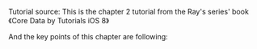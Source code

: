 Tutorial source: This is the chapter 2 tutorial from the Ray's series' book 《Core Data by Tutorials iOS 8》

And the key points of this chapter are following:
